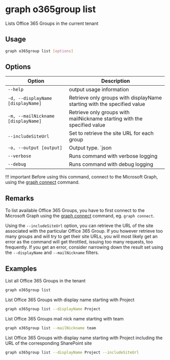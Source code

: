 # graph o365group list

Lists Office 365 Groups in the current tenant

## Usage

```sh
graph o365group list [options]
```

## Options

Option|Description
------|-----------
`--help`|output usage information
`-d, --displayName [displayName]`|Retrieve only groups with displayName starting with the specified value
`-m, --mailNickname [displayName]`|Retrieve only groups with mailNickname starting with the specified value
`--includeSiteUrl`|Set to retrieve the site URL for each group
`-o, --output [output]`|Output type. `json|text`. Default `text`
`--verbose`|Runs command with verbose logging
`--debug`|Runs command with debug logging

!!! important
    Before using this command, connect to the Microsoft Graph, using the [graph connect](../connect.md) command.

## Remarks

To list available Office 365 Groups, you have to first connect to the Microsoft Graph using the [graph connect](../connect.md) command, eg. `graph connect`.

Using the `--includeSiteUrl` option, you can retrieve the URL of the site associated with the particular Office 365 Group. If you however retrieve too many groups and will try to get their site URLs, you will most likely get an error as the command will get throttled, issuing too many requests, too frequently. If you get an error, consider narrowing down the result set using the `--displayName` and `--mailNickname` filters.

## Examples

List all Office 365 Groups in the tenant

```sh
graph o365group list
```

List Office 365 Groups with display name starting with Project

```sh
graph o365group list --displayName Project
```

List Office 365 Groups mail nick name starting with team

```sh
graph o365group list --mailNickname team
```

List Office 365 Groups with display name starting with Project including
the URL of the corresponding SharePoint site

```sh
graph o365group list --displayName Project --includeSiteUrl
```